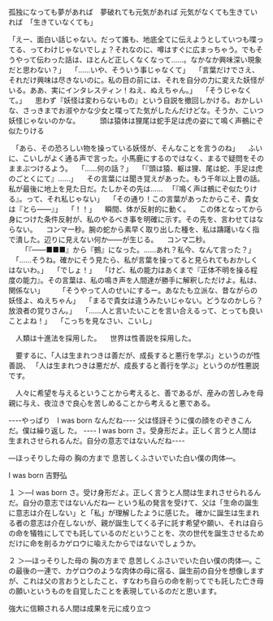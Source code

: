 孤独になっても夢があれば　夢破れても元気があれば 元気がなくても生きていれば　「生きていなくても」


「えー、面白い話じゃない。だって誰も、地底全てに伝えようとしていつも喋ってる、ってわけじゃないでしょ？それなのに、噂はすぐに広まっちゃう。でもそうやって伝わった話は、ほとんど正しくなくなって……。なかなか興味深い現象だと思わない？」
　「……いや、そういう事じゃなくて」
　「言葉だけでさえ、それだけ興味は尽きないのに。私の目の前には、それを自分の力に変えた妖怪がいる。ああ、実にインタレスティン！ねえ、ぬえちゃん。」
　「そうじゃなくて。」
　思わず『妖怪は変わらないもの』という自説を撤回しかける。おかしいな、さっきまでお淑やかな少女と喋ってた気がしたんだけどな。そうか、こいつ妖怪じゃないのかな。
　
　
頭は猿体は狸尾は蛇手足は虎の姿にて鳴く声鵺にぞ似たりける




　「あら、その恐ろしい物を操っている妖怪が、そんなことを言うのね」
　ふいに、こいしがよく通る声で言った。小馬鹿にするのではなく、まるで疑問をそのままぶつけるよう。
　「……何の話？」
　「『頭は猿、躯は狸、尾は蛇、手足は虎のごとくにて』……」
　その言葉には聞き覚えがあった。もう千年以上昔の話。私が最後に地上を見た日だ。たしかその先は……
　「『鳴く声は鵺にぞ似たりける』。って、それ私じゃない」
　「その通り！この言葉があったからこそ、貴女は『とら――』」
　「！！」
　瞬間、体が反射的に動く。
　この体となってから身につけた条件反射が、私のやるべき事を明確に示す。その先を、言わせてはならない。
　コンマ一秒。腕の蛇から素早く取り出した種を、私は躊躇いなく指で潰した。辺りに見えない何か――が生じる。
　コンマ二秒。
　
　「『――■■■』から『鵺』になった。……あれ？私今、なんて言った？」
　「……そうね。確かにそう見たら、私が言葉を操ってると見られてもおかしくはないわ。」
　「でしょ！」
　「けど、私の能力はあくまで『正体不明を操る程度の能力』。その言葉は、私の鳴き声を人間達が勝手に解釈しただけよ。私は、関係ない」
　
　「そうやって人のせいにするー。あなたも立派な、昔ながらの妖怪よ、ぬえちゃん」
　「まるで貴女は違うみたいじゃない。どうなのかしら？放浪者の覚りさん。」
　「……人と言いたいことを言い合えるって、とっても良いことよね！」
　「こっちを見なさい、こいし」
　

　人類は十進法を採用した。
　世界は性善説を採用した。


　要するに、「人は生まれつきは善だが、成長すると悪行を学ぶ」というのが性善説、 「人は生まれつきは悪だが、成長すると善行を学ぶ」というのが性悪説です。


　人々に希望を与えるということから考えると、善であるが、産みの苦しみを母親に与え、夜泣きで良心を苦しめることから考えると悪である。


----やっぱり　I was born なんだね----
父は怪訝そうに僕の顔をのぞきこんだ。僕は繰り返し
た。
---- I was born さ。受身形だよ。正しく言うと人間は
生まれさせられるんだ。自分の意志ではないんだね----

―ほっそりした母の 胸の方まで 息苦しくふさいでいた白い僕の肉体―｡

I was born 吉野弘


１
＞―I was born さ。受け身形だよ。正しく言うと人間は生まれさせられるんだ。自分の意志ではないんだね―
という私の発言を受けて、父は「生命の誕生に意志は介在しない」と「私」が理解したように感じた。
確かに誕生は生まれる者の意志は介在しないが、親が誕生してくる子に託す希望や願い、それは自らの命を犠牲にしてでも託しているのだということを、次の世代を誕生させるためだけに命を削るカゲロウに喩えたからではないでしょうか。

２
＞―ほっそりした母の 胸の方まで 息苦しくふさいでいた白い僕の肉体―｡
この最後の一連で、カゲロウのような肉体の母に宿る、誕生前の自分を想像しますが、これは父の言おうとしたこと、すなわち自らの命を削ってでも託した亡き母の願いというものを自覚したことを表現しているのだと思います。


強大に信頼される人間は成果を元に成り立つ
